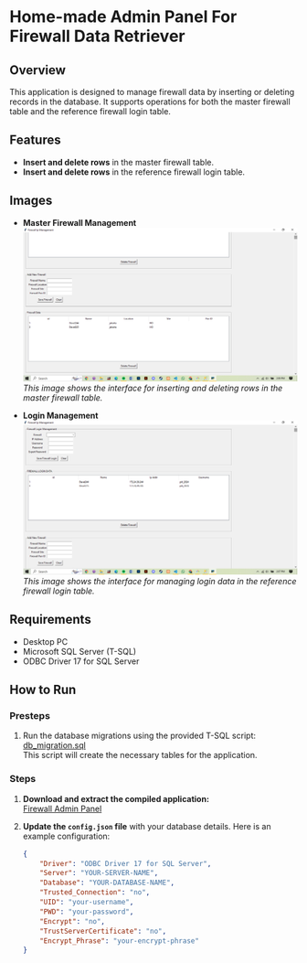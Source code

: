 # Home-made Admin Panel For Firewall Data Retriever

## Overview

This application is designed to manage firewall data by inserting or deleting records in the database. It supports operations for both the master firewall table and the reference firewall login table.

## Features
- **Insert and delete rows** in the master firewall table.
- **Insert and delete rows** in the reference firewall login table.

## Images
- **Master Firewall Management**  
  ![Master Firewall Table](Docs/FirewallData.png)  
  *This image shows the interface for inserting and deleting rows in the master firewall table.*

- **Login Management**  
  ![Reference Firewall Login Table](Docs/LoginManagement.png)  
  *This image shows the interface for managing login data in the reference firewall login table.*

## Requirements
- Desktop PC
- Microsoft SQL Server (T-SQL)
- ODBC Driver 17 for SQL Server

## How to Run

### Presteps
1. Run the database migrations using the provided T-SQL script:  
   [db_migration.sql](https://github.com/Aikhusy/Checkpoint-Firewall-Data-Retriever/blob/main/db_migration.sql)  
   This script will create the necessary tables for the application.

### Steps
1. **Download and extract the compiled application:**  
   [Firewall Admin Panel](https://github.com/Aikhusy/Admin-Panel/blob/main/CompiledApps/Firewall%20Admin%20Panel.rar)

2. **Update the `config.json` file** with your database details. Here is an example configuration:
   ```json
   {
       "Driver": "ODBC Driver 17 for SQL Server",
       "Server": "YOUR-SERVER-NAME",
       "Database": "YOUR-DATABASE-NAME",
       "Trusted_Connection": "no",
       "UID": "your-username",
       "PWD": "your-password",
       "Encrypt": "no",
       "TrustServerCertificate": "no",
       "Encrypt_Phrase": "your-encrypt-phrase"
   }
